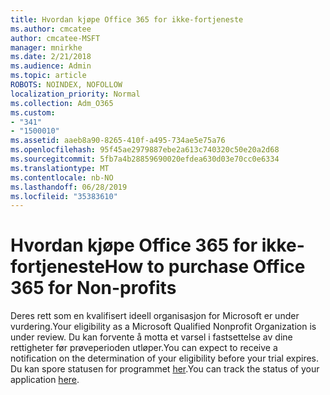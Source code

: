 ```yaml
---
title: Hvordan kjøpe Office 365 for ikke-fortjeneste
ms.author: cmcatee
author: cmcatee-MSFT
manager: mnirkhe
ms.date: 2/21/2018
ms.audience: Admin
ms.topic: article
ROBOTS: NOINDEX, NOFOLLOW
localization_priority: Normal
ms.collection: Adm_O365
ms.custom:
- "341"
- "1500010"
ms.assetid: aaeb8a90-8265-410f-a495-734ae5e75a76
ms.openlocfilehash: 95f45ae2979887ebe2a613c740320c50e20a2d68
ms.sourcegitcommit: 5fb7a4b28859690020efdea630d03e70cc0e6334
ms.translationtype: MT
ms.contentlocale: nb-NO
ms.lasthandoff: 06/28/2019
ms.locfileid: "35383610"
---
```

# <a name="how-to-purchase-office-365-for-non-profits"></a><span data-ttu-id="fdb94-102">Hvordan kjøpe Office 365 for ikke-fortjeneste</span><span class="sxs-lookup"><span data-stu-id="fdb94-102">How to purchase Office 365 for Non-profits</span></span>

<span data-ttu-id="fdb94-103">Deres rett som en kvalifisert ideell organisasjon for Microsoft er under vurdering.</span><span class="sxs-lookup"><span data-stu-id="fdb94-103">Your eligibility as a Microsoft Qualified Nonprofit Organization is under review.</span></span> <span data-ttu-id="fdb94-104">Du kan forvente å motta et varsel i fastsettelse av dine rettigheter før prøveperioden utløper.</span><span class="sxs-lookup"><span data-stu-id="fdb94-104">You can expect to receive a notification on the determination of your eligibility before your trial expires.</span></span> <span data-ttu-id="fdb94-105">Du kan spore statusen for programmet [her](http://eligibilityweb.azurewebsites.net/).</span><span class="sxs-lookup"><span data-stu-id="fdb94-105">You can track the status of your application [here](http://eligibilityweb.azurewebsites.net/).</span></span>
  